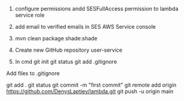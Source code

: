 
1. configure permissions andd SESFullAccess permission to lambda service role
2. add email to verified emails in SES AWS Service console

3. mvn clean package shade:shade


7. Create new GitHub repository user-service

8. In cmd
   git init
   git status
   git add .gitignore

Add files to .gitignore

git add .
git status
git commit -m "first commit"
git remote add origin https://github.com/DenysLaptiev/lambda.git
git push -u origin main

